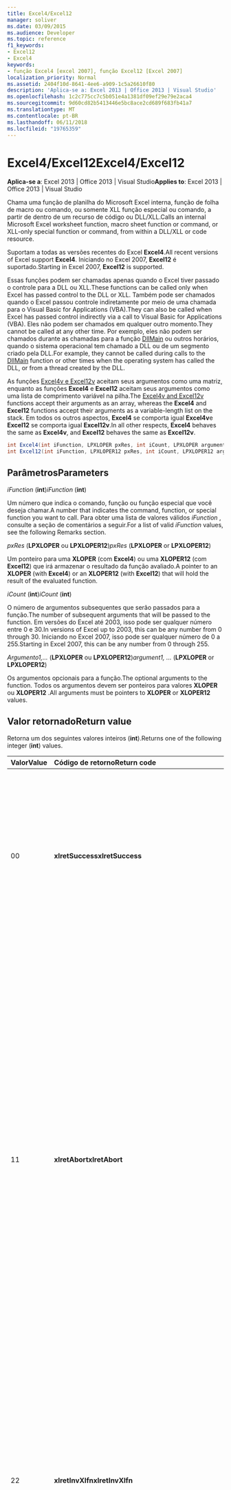 ```yaml
---
title: Excel4/Excel12
manager: soliver
ms.date: 03/09/2015
ms.audience: Developer
ms.topic: reference
f1_keywords:
- Excel12
- Excel4
keywords:
- função Excel4 [excel 2007], função Excel12 [Excel 2007]
localization_priority: Normal
ms.assetid: 2404f10d-8641-4ee6-a909-1c5a26610f80
description: 'Aplica-se a: Excel 2013 | Office 2013 | Visual Studio'
ms.openlocfilehash: 1c2c775cc7c5b051e4a1381df09ef29e79e2aca4
ms.sourcegitcommit: 9d60cd82b5413446e5bc8ace2cd689f683fb41a7
ms.translationtype: MT
ms.contentlocale: pt-BR
ms.lasthandoff: 06/11/2018
ms.locfileid: "19765359"
---
```

# <a name="excel4excel12"></a><span data-ttu-id="e2469-104">Excel4/Excel12</span><span class="sxs-lookup"><span data-stu-id="e2469-104">Excel4/Excel12</span></span>

 <span data-ttu-id="e2469-105">**Aplica-se a**: Excel 2013 | Office 2013 | Visual Studio</span><span class="sxs-lookup"><span data-stu-id="e2469-105">**Applies to**: Excel 2013 | Office 2013 | Visual Studio</span></span> 
  
<span data-ttu-id="e2469-106">Chama uma função de planilha do Microsoft Excel interna, função de folha de macro ou comando, ou somente XLL função especial ou comando, a partir de dentro de um recurso de código ou DLL/XLL.</span><span class="sxs-lookup"><span data-stu-id="e2469-106">Calls an internal Microsoft Excel worksheet function, macro sheet function or command, or XLL-only special function or command, from within a DLL/XLL or code resource.</span></span>
  
<span data-ttu-id="e2469-107">Suportam a todas as versões recentes do Excel **Excel4**.</span><span class="sxs-lookup"><span data-stu-id="e2469-107">All recent versions of Excel support **Excel4**.</span></span> <span data-ttu-id="e2469-108">Iniciando no Excel 2007, **Excel12** é suportado.</span><span class="sxs-lookup"><span data-stu-id="e2469-108">Starting in Excel 2007, **Excel12** is supported.</span></span> 
  
<span data-ttu-id="e2469-109">Essas funções podem ser chamadas apenas quando o Excel tiver passado o controle para a DLL ou XLL.</span><span class="sxs-lookup"><span data-stu-id="e2469-109">These functions can be called only when Excel has passed control to the DLL or XLL.</span></span> <span data-ttu-id="e2469-110">Também pode ser chamados quando o Excel passou controle indiretamente por meio de uma chamada para o Visual Basic for Applications (VBA).</span><span class="sxs-lookup"><span data-stu-id="e2469-110">They can also be called when Excel has passed control indirectly via a call to Visual Basic for Applications (VBA).</span></span> <span data-ttu-id="e2469-111">Eles não podem ser chamados em qualquer outro momento.</span><span class="sxs-lookup"><span data-stu-id="e2469-111">They cannot be called at any other time.</span></span> <span data-ttu-id="e2469-112">Por exemplo, eles não podem ser chamados durante as chamadas para a função [DllMain](http://msdn.microsoft.com/library/base.dllmain%28Office.15%29.aspx) ou outros horários, quando o sistema operacional tem chamado a DLL ou de um segmento criado pela DLL.</span><span class="sxs-lookup"><span data-stu-id="e2469-112">For example, they cannot be called during calls to the [DllMain](http://msdn.microsoft.com/library/base.dllmain%28Office.15%29.aspx) function or other times when the operating system has called the DLL, or from a thread created by the DLL.</span></span> 
  
<span data-ttu-id="e2469-113">As funções [Excel4v e Excel12v](excel4v-excel12v.md) aceitam seus argumentos como uma matriz, enquanto as funções **Excel4** e **Excel12** aceitam seus argumentos como uma lista de comprimento variável na pilha.</span><span class="sxs-lookup"><span data-stu-id="e2469-113">The [Excel4v and Excel12v](excel4v-excel12v.md) functions accept their arguments as an array, whereas the **Excel4** and **Excel12** functions accept their arguments as a variable-length list on the stack.</span></span> <span data-ttu-id="e2469-114">Em todos os outros aspectos, **Excel4** se comporta igual **Excel4v**e **Excel12** se comporta igual **Excel12v**.</span><span class="sxs-lookup"><span data-stu-id="e2469-114">In all other respects, **Excel4** behaves the same as **Excel4v**, and **Excel12** behaves the same as **Excel12v**.</span></span>
  
```cs
int Excel4(int iFunction, LPXLOPER pxRes, int iCount, LPXLOPER argument1, ...);
int Excel12(int iFunction, LPXLOPER12 pxRes, int iCount, LPXLOPER12 argument1, ...);
```

## <a name="parameters"></a><span data-ttu-id="e2469-115">Parâmetros</span><span class="sxs-lookup"><span data-stu-id="e2469-115">Parameters</span></span>

 <span data-ttu-id="e2469-116">_iFunction_ (**int**)</span><span class="sxs-lookup"><span data-stu-id="e2469-116">_iFunction_ (**int**)</span></span>
  
<span data-ttu-id="e2469-117">Um número que indica o comando, função ou função especial que você deseja chamar.</span><span class="sxs-lookup"><span data-stu-id="e2469-117">A number that indicates the command, function, or special function you want to call.</span></span> <span data-ttu-id="e2469-118">Para obter uma lista de valores válidos _iFunction_ , consulte a seção de comentários a seguir.</span><span class="sxs-lookup"><span data-stu-id="e2469-118">For a list of valid  _iFunction_ values, see the following Remarks section.</span></span> 
  
 <span data-ttu-id="e2469-119">_pxRes_ (**LPXLOPER** ou **LPXLOPER12**)</span><span class="sxs-lookup"><span data-stu-id="e2469-119">_pxRes_ (**LPXLOPER** or **LPXLOPER12**)</span></span>
  
<span data-ttu-id="e2469-120">Um ponteiro para uma **XLOPER** (com **Excel4**) ou uma **XLOPER12** (com **Excel12**) que irá armazenar o resultado da função avaliado.</span><span class="sxs-lookup"><span data-stu-id="e2469-120">A pointer to an **XLOPER** (with **Excel4**) or an **XLOPER12** (with **Excel12**) that will hold the result of the evaluated function.</span></span>
  
 <span data-ttu-id="e2469-121">_iCount_ (**int**)</span><span class="sxs-lookup"><span data-stu-id="e2469-121">_iCount_ (**int**)</span></span>
  
<span data-ttu-id="e2469-122">O número de argumentos subsequentes que serão passados para a função.</span><span class="sxs-lookup"><span data-stu-id="e2469-122">The number of subsequent arguments that will be passed to the function.</span></span> <span data-ttu-id="e2469-123">Em versões do Excel até 2003, isso pode ser qualquer número entre 0 e 30.</span><span class="sxs-lookup"><span data-stu-id="e2469-123">In versions of Excel up to 2003, this can be any number from 0 through 30.</span></span> <span data-ttu-id="e2469-124">Iniciando no Excel 2007, isso pode ser qualquer número de 0 a 255.</span><span class="sxs-lookup"><span data-stu-id="e2469-124">Starting in Excel 2007, this can be any number from 0 through 255.</span></span>
  
 <span data-ttu-id="e2469-125">_Argumento1,..._ (**LPXLOPER** ou **LPXLOPER12**)</span><span class="sxs-lookup"><span data-stu-id="e2469-125">_argument1, ..._ (**LPXLOPER** or **LPXLOPER12**)</span></span>
  
<span data-ttu-id="e2469-126">Os argumentos opcionais para a função.</span><span class="sxs-lookup"><span data-stu-id="e2469-126">The optional arguments to the function.</span></span> <span data-ttu-id="e2469-127">Todos os argumentos devem ser ponteiros para valores **XLOPER** ou **XLOPER12** .</span><span class="sxs-lookup"><span data-stu-id="e2469-127">All arguments must be pointers to **XLOPER** or **XLOPER12** values.</span></span> 
  
## <a name="return-value"></a><span data-ttu-id="e2469-128">Valor retornado</span><span class="sxs-lookup"><span data-stu-id="e2469-128">Return value</span></span>

<span data-ttu-id="e2469-129">Retorna um dos seguintes valores inteiros (**int**).</span><span class="sxs-lookup"><span data-stu-id="e2469-129">Returns one of the following integer (**int**) values.</span></span>
  
|<span data-ttu-id="e2469-130">**Valor**</span><span class="sxs-lookup"><span data-stu-id="e2469-130">**Value**</span></span>|<span data-ttu-id="e2469-131">**Código de retorno**</span><span class="sxs-lookup"><span data-stu-id="e2469-131">**Return code**</span></span>|<span data-ttu-id="e2469-132">**Descrição**</span><span class="sxs-lookup"><span data-stu-id="e2469-132">**Description**</span></span>|
|:-----|:-----|:-----|
|<span data-ttu-id="e2469-133">0</span><span class="sxs-lookup"><span data-stu-id="e2469-133">0</span></span>  <br/> |<span data-ttu-id="e2469-134">**xlretSuccess**</span><span class="sxs-lookup"><span data-stu-id="e2469-134">**xlretSuccess**</span></span> <br/> |<span data-ttu-id="e2469-135">A função foi chamada com êxito.</span><span class="sxs-lookup"><span data-stu-id="e2469-135">The function was called successfully.</span></span> <span data-ttu-id="e2469-136">Isso significa que a função não retornou um valor de erro do Excel; Para descobrir isso, você deve examinar o tipo e o valor do parâmetro _pxRes_ resultante.</span><span class="sxs-lookup"><span data-stu-id="e2469-136">This does not mean that the function did not return an Excel error value; to find that out, you must look at the type and value of the resulting  _pxRes_ parameter.</span></span>  <br/> |
|<span data-ttu-id="e2469-137">1</span><span class="sxs-lookup"><span data-stu-id="e2469-137">1</span></span>  <br/> |<span data-ttu-id="e2469-138">**xlretAbort**</span><span class="sxs-lookup"><span data-stu-id="e2469-138">**xlretAbort**</span></span> <br/> |<span data-ttu-id="e2469-139">O comando ou a função foi finalizada de forma anormal (anulação interna).</span><span class="sxs-lookup"><span data-stu-id="e2469-139">The command or function was terminated abnormally (internal abort).</span></span> <span data-ttu-id="e2469-140">Isso pode acontecer se uma folha de macro XLM fecha a mesmo chamando **CLOSE**, ou se o Excel está sem memória.</span><span class="sxs-lookup"><span data-stu-id="e2469-140">This can occur if an XLM macro sheet closes itself by calling **CLOSE**, or if Excel is out of memory.</span></span> <span data-ttu-id="e2469-141">Se o Excel retorna este erro, a função de chamada deve sair imediatamente.</span><span class="sxs-lookup"><span data-stu-id="e2469-141">If Excel returns this error, the calling function must exit immediately.</span></span> <span data-ttu-id="e2469-142">A DLL tem permissão para chamar **xlFree** somente antes de sair.</span><span class="sxs-lookup"><span data-stu-id="e2469-142">The DLL is permitted to call **xlFree** only before exiting.</span></span> <span data-ttu-id="e2469-143">Todas as outras chamadas à API C não são permitidas.</span><span class="sxs-lookup"><span data-stu-id="e2469-143">All other calls to the C API are not permitted.</span></span> <span data-ttu-id="e2469-144">O usuário poderá salvar qualquer trabalho interativamente usando o comando **Salvar** no menu **arquivo** .</span><span class="sxs-lookup"><span data-stu-id="e2469-144">The user can save any work interactively by using the **Save** command on the **File** menu.</span></span>  <br/> |
|<span data-ttu-id="e2469-145">2</span><span class="sxs-lookup"><span data-stu-id="e2469-145">2</span></span>  <br/> |<span data-ttu-id="e2469-146">**xlretInvXlfn**</span><span class="sxs-lookup"><span data-stu-id="e2469-146">**xlretInvXlfn**</span></span> <br/> |<span data-ttu-id="e2469-147">Um número de função inválido foi fornecido.</span><span class="sxs-lookup"><span data-stu-id="e2469-147">An invalid function number was supplied.</span></span> <span data-ttu-id="e2469-148">Se você estiver usando constantes do arquivo de cabeçalho do xlcall. h, isso não deve ocorrer, a menos que você está chamando algo que não há suporte para a versão do Excel que você está executando.</span><span class="sxs-lookup"><span data-stu-id="e2469-148">If you are using constants from the Xlcall.h header file, this should not occur unless you are calling something that is not supported in the version of Excel you are running.</span></span>  <br/> |
|<span data-ttu-id="e2469-149">4</span><span class="sxs-lookup"><span data-stu-id="e2469-149">4</span></span>  <br/> |<span data-ttu-id="e2469-150">**xlretInvCount**</span><span class="sxs-lookup"><span data-stu-id="e2469-150">**xlretInvCount**</span></span> <br/> |<span data-ttu-id="e2469-151">Um número inválido de argumentos foi inserido.</span><span class="sxs-lookup"><span data-stu-id="e2469-151">An invalid number of arguments was entered.</span></span> <span data-ttu-id="e2469-152">Nas versões até o Excel 2003, o número máximo de argumentos que pode ser realizadas por qualquer função é 30.</span><span class="sxs-lookup"><span data-stu-id="e2469-152">In versions up to Excel 2003, the maximum number of arguments any function can take is 30.</span></span> <span data-ttu-id="e2469-153">Iniciando no Excel 2007, o número máximo é 255.</span><span class="sxs-lookup"><span data-stu-id="e2469-153">Starting in Excel 2007, the maximum number is 255.</span></span> <span data-ttu-id="e2469-154">Alguns exigir um número fixo ou mínimo de argumentos.</span><span class="sxs-lookup"><span data-stu-id="e2469-154">Some require a fixed or minimum number of arguments.</span></span>  <br/> |
|<span data-ttu-id="e2469-155">8</span><span class="sxs-lookup"><span data-stu-id="e2469-155">8</span></span>  <br/> |<span data-ttu-id="e2469-156">**xlretInvXloper**</span><span class="sxs-lookup"><span data-stu-id="e2469-156">**xlretInvXloper**</span></span> <br/> |<span data-ttu-id="e2469-157">Um **XLOPER** ou o **XLOPER12** inválido foi passado para a função ou um argumento de tipo incorreto foi usado.</span><span class="sxs-lookup"><span data-stu-id="e2469-157">An invalid **XLOPER** or **XLOPER12** was passed to the function, or an argument of the wrong type was used.</span></span>  <br/> |
|<span data-ttu-id="e2469-158">16</span><span class="sxs-lookup"><span data-stu-id="e2469-158">16</span></span>  <br/> |<span data-ttu-id="e2469-159">**xlretStackOvfl**</span><span class="sxs-lookup"><span data-stu-id="e2469-159">**xlretStackOvfl**</span></span> <br/> |<span data-ttu-id="e2469-160">Estouro de pilha.</span><span class="sxs-lookup"><span data-stu-id="e2469-160">A stack overflow occurred.</span></span> <span data-ttu-id="e2469-161">Use **xlStack** para monitorar a quantidade de sala esquerda na pilha.</span><span class="sxs-lookup"><span data-stu-id="e2469-161">Use **xlStack** to monitor the amount of room left on the stack.</span></span> <span data-ttu-id="e2469-162">Evitar a alocação muito grandes matrizes de (automáticos) locais e estruturas na pilha de onde for possível; torná-los estático.</span><span class="sxs-lookup"><span data-stu-id="e2469-162">Avoid allocating very large local (automatic) arrays and structures on the stack where possible; make them static.</span></span> <span data-ttu-id="e2469-163">(Observe que um estouro de pilha pode ocorrer sem ser detectado).</span><span class="sxs-lookup"><span data-stu-id="e2469-163">(Note that a stack overflow might occur without being detected.)</span></span>  <br/> |
|<span data-ttu-id="e2469-164">32</span><span class="sxs-lookup"><span data-stu-id="e2469-164">32</span></span>  <br/> |<span data-ttu-id="e2469-165">**xlretFailed**</span><span class="sxs-lookup"><span data-stu-id="e2469-165">**xlretFailed**</span></span> <br/> |<span data-ttu-id="e2469-166">Uma função equivalente do comando falhou.</span><span class="sxs-lookup"><span data-stu-id="e2469-166">A command-equivalent function failed.</span></span> <span data-ttu-id="e2469-167">Isso é equivalente a um comando de macro exibindo a caixa de diálogo alerta de erro de macro.</span><span class="sxs-lookup"><span data-stu-id="e2469-167">This is equivalent to a macro command displaying the macro error alert dialog box.</span></span>  <br/> |
|<span data-ttu-id="e2469-168">64</span><span class="sxs-lookup"><span data-stu-id="e2469-168">64</span></span>  <br/> |<span data-ttu-id="e2469-169">**xlretUncalced**</span><span class="sxs-lookup"><span data-stu-id="e2469-169">**xlretUncalced**</span></span> <br/> |<span data-ttu-id="e2469-170">Foi feita uma tentativa a referência a uma célula que não foi calculada ainda, pois ele está agendado para ser recalculada após a célula atual.</span><span class="sxs-lookup"><span data-stu-id="e2469-170">An attempt was made to dereference a cell that has not been calculated yet, because it is scheduled to be recalculated after the current cell.</span></span> <span data-ttu-id="e2469-171">Nesse caso, a DLL deve retornar controle para o Excel imediatamente.</span><span class="sxs-lookup"><span data-stu-id="e2469-171">In this case, the DLL should return control to Excel immediately.</span></span> <span data-ttu-id="e2469-172">A DLL tem permissão para chamar **xlFree** somente antes de sair.</span><span class="sxs-lookup"><span data-stu-id="e2469-172">The DLL is permitted to call **xlFree** only before exiting.</span></span> <span data-ttu-id="e2469-173">Todas as outras chamadas à API C não são permitidas.</span><span class="sxs-lookup"><span data-stu-id="e2469-173">All other calls to the C API are not permitted.</span></span> <span data-ttu-id="e2469-174">Para obter mais informações sobre quais funções podem e não podem acessar os valores das células que não foram recalculados, consulte [Excel comandos, funções e estados](excel-commands-functions-and-states.md).</span><span class="sxs-lookup"><span data-stu-id="e2469-174">For more information about which functions can and cannot access the values of cells that have not been recalculated, see [Excel Commands, Functions, and States](excel-commands-functions-and-states.md).</span></span>  <br/> |
|<span data-ttu-id="e2469-175">128</span><span class="sxs-lookup"><span data-stu-id="e2469-175">128</span></span>  <br/> |<span data-ttu-id="e2469-176">**xlretNotThreadSafe**</span><span class="sxs-lookup"><span data-stu-id="e2469-176">**xlretNotThreadSafe**</span></span> <br/> |<span data-ttu-id="e2469-177">Foi feita uma tentativa para chamar uma função que não é ou não pode ser, thread-safe durante um recálculo multithreaded da pasta de trabalho.</span><span class="sxs-lookup"><span data-stu-id="e2469-177">An attempt was made to call a function that is not, or might not be, thread safe during a multithreaded recalculation of the workbook.</span></span>  <br/> <span data-ttu-id="e2469-178">Iniciando no Excel 2007, esse valor é retornado e somente dentro de funções de planilha XLL declaradas como acesso thread-safe.</span><span class="sxs-lookup"><span data-stu-id="e2469-178">Starting in Excel 2007, this value is returned, and only within XLL worksheet functions declared as thread safe.</span></span>  <br/> |
|<span data-ttu-id="e2469-179">256</span><span class="sxs-lookup"><span data-stu-id="e2469-179">256</span></span>  <br/> |<span data-ttu-id="e2469-180">**xlRetInvAsynchronousContext**</span><span class="sxs-lookup"><span data-stu-id="e2469-180">**xlRetInvAsynchronousContext**</span></span> <br/> |<span data-ttu-id="e2469-181">O identificador de função assíncronas é inválido.</span><span class="sxs-lookup"><span data-stu-id="e2469-181">The asynchronous function handle is invalid.</span></span>  <br/> <span data-ttu-id="e2469-182">Esse valor é usado somente pelo Excel 2010.</span><span class="sxs-lookup"><span data-stu-id="e2469-182">This value is used only by Excel 2010.</span></span>  <br/> |
|<span data-ttu-id="e2469-183">512</span><span class="sxs-lookup"><span data-stu-id="e2469-183">512</span></span>  <br/> |<span data-ttu-id="e2469-184">**xlRetNotClusterSafe**</span><span class="sxs-lookup"><span data-stu-id="e2469-184">**xlRetNotClusterSafe**</span></span> <br/> |<span data-ttu-id="e2469-185">A chamada não é suportada em clusters.</span><span class="sxs-lookup"><span data-stu-id="e2469-185">The call is not supported on clusters.</span></span>  <br/> <span data-ttu-id="e2469-186">Esse valor é usado somente pelo Excel 2010.</span><span class="sxs-lookup"><span data-stu-id="e2469-186">This value is used only by Excel 2010.</span></span>  <br/> |
   
## <a name="remarks"></a><span data-ttu-id="e2469-187">Comentários</span><span class="sxs-lookup"><span data-stu-id="e2469-187">Remarks</span></span>

### <a name="valid-ifunction-values"></a><span data-ttu-id="e2469-188">Valores válidos iFunction</span><span class="sxs-lookup"><span data-stu-id="e2469-188">Valid iFunction values</span></span>

<span data-ttu-id="e2469-189">Valores válidos **iFunction** são quaisquer das constantes **xlf …** ou **xlc …** definidas no arquivo de cabeçalho do xlcall. h ou qualquer uma das seguintes funções especiais.</span><span class="sxs-lookup"><span data-stu-id="e2469-189">Valid **iFunction** values are any of the **xlf...** or **xlc...** constants defined in the Xlcall.h header file or any of the following special functions.</span></span> 
  
|||||
|:-----|:-----|:-----|:-----|
|<span data-ttu-id="e2469-190">**xlAbort**</span><span class="sxs-lookup"><span data-stu-id="e2469-190">**xlAbort**</span></span> <br/> |<span data-ttu-id="e2469-191">**xlEnableXLMsgs**</span><span class="sxs-lookup"><span data-stu-id="e2469-191">**xlEnableXLMsgs**</span></span> <br/> |<span data-ttu-id="e2469-192">**xlGetInst**</span><span class="sxs-lookup"><span data-stu-id="e2469-192">**xlGetInst**</span></span> <br/> |<span data-ttu-id="e2469-193">**xlSheetNm**</span><span class="sxs-lookup"><span data-stu-id="e2469-193">**xlSheetNm**</span></span> <br/> |
|<span data-ttu-id="e2469-194">**xlCoerce**</span><span class="sxs-lookup"><span data-stu-id="e2469-194">**xlCoerce**</span></span> <br/> |<span data-ttu-id="e2469-195">**xlFree**</span><span class="sxs-lookup"><span data-stu-id="e2469-195">**xlFree**</span></span> <br/> |<span data-ttu-id="e2469-196">**xlGetName**</span><span class="sxs-lookup"><span data-stu-id="e2469-196">**xlGetName**</span></span> <br/> |<span data-ttu-id="e2469-197">**xlStack**</span><span class="sxs-lookup"><span data-stu-id="e2469-197">**xlStack**</span></span> <br/> |
|<span data-ttu-id="e2469-198">**xlDefineBinaryName**</span><span class="sxs-lookup"><span data-stu-id="e2469-198">**xlDefineBinaryName**</span></span> <br/> |<span data-ttu-id="e2469-199">**xlGetBinaryName**</span><span class="sxs-lookup"><span data-stu-id="e2469-199">**xlGetBinaryName**</span></span> <br/> |<span data-ttu-id="e2469-200">**xlSet**</span><span class="sxs-lookup"><span data-stu-id="e2469-200">**xlSet**</span></span> <br/> |<span data-ttu-id="e2469-201">**xlUDF**</span><span class="sxs-lookup"><span data-stu-id="e2469-201">**xlUDF**</span></span> <br/> |
|<span data-ttu-id="e2469-202">**xlDisableXLMsgs**</span><span class="sxs-lookup"><span data-stu-id="e2469-202">**xlDisableXLMsgs**</span></span> <br/> |<span data-ttu-id="e2469-203">**xlGetHwnd**</span><span class="sxs-lookup"><span data-stu-id="e2469-203">**xlGetHwnd**</span></span> <br/> |<span data-ttu-id="e2469-204">**xlSheetId**</span><span class="sxs-lookup"><span data-stu-id="e2469-204">**xlSheetId**</span></span> <br/> ||
   
### <a name="different-types-of-functions"></a><span data-ttu-id="e2469-205">Diferentes tipos de funções</span><span class="sxs-lookup"><span data-stu-id="e2469-205">Different Types of Functions</span></span>

 <span data-ttu-id="e2469-206">**Excel4** e **Excel12** distinguir entre três classes de funções.</span><span class="sxs-lookup"><span data-stu-id="e2469-206">**Excel4** and **Excel12** distinguish among three classes of functions.</span></span> <span data-ttu-id="e2469-207">As funções são classificadas de acordo com os três estados em que o Excel pode chamar a DLL.</span><span class="sxs-lookup"><span data-stu-id="e2469-207">The functions are classified according to the three states in which Excel might call the DLL.</span></span> 
  
- <span data-ttu-id="e2469-208">Classe 1 se aplica quando a DLL é chamada de uma planilha como resultado de recálculo.</span><span class="sxs-lookup"><span data-stu-id="e2469-208">Class 1 applies when the DLL is called from a worksheet as a result of recalculation.</span></span> 
    
- <span data-ttu-id="e2469-209">Classe 2 se aplica quando a DLL é chamada de dentro de uma macro de função ou de uma planilha em que ele foi registrado com um sinal de número (#) no texto tipo.</span><span class="sxs-lookup"><span data-stu-id="e2469-209">Class 2 applies when the DLL is called from within a function macro or from a worksheet where it was registered with a number sign (#) in the type text.</span></span>
    
- <span data-ttu-id="e2469-210">Classe 3 se aplica quando uma DLL é chamada de um objeto, macro, menu, barra de ferramentas, tecla de atalho, método **ExecuteExcel4Macro** ou o comando de **Execução/de Macro de ferramentas** .</span><span class="sxs-lookup"><span data-stu-id="e2469-210">Class 3 applies when a DLL is called from an object, macro, menu, toolbar, shortcut key, **ExecuteExcel4Macro** method, or the **Tools/Macro/Run** command.</span></span> <span data-ttu-id="e2469-211">Para obter mais informações, consulte [Excel comandos, funções e estados](excel-commands-functions-and-states.md).</span><span class="sxs-lookup"><span data-stu-id="e2469-211">For more information, see [Excel Commands, Functions, and States](excel-commands-functions-and-states.md).</span></span>
    
<span data-ttu-id="e2469-212">A tabela a seguir mostra quais funções são válidas em cada classe.</span><span class="sxs-lookup"><span data-stu-id="e2469-212">The following table shows what functions are valid in each class.</span></span>
  
|<span data-ttu-id="e2469-213">**Classe 1**</span><span class="sxs-lookup"><span data-stu-id="e2469-213">**Class 1**</span></span>|<span data-ttu-id="e2469-214">**Classe 2**</span><span class="sxs-lookup"><span data-stu-id="e2469-214">**Class 2**</span></span>|<span data-ttu-id="e2469-215">**Classe 3**</span><span class="sxs-lookup"><span data-stu-id="e2469-215">**Class 3**</span></span>|
|:-----|:-----|:-----|
|<span data-ttu-id="e2469-216">Qualquer função de planilha</span><span class="sxs-lookup"><span data-stu-id="e2469-216">Any worksheet function</span></span>  <br/> <span data-ttu-id="e2469-217">Qualquer função somente XLL **xl …** exceto **xlSet**.</span><span class="sxs-lookup"><span data-stu-id="e2469-217">Any XLL-only **xl...** function except **xlSet**.</span></span>  <br/> <span data-ttu-id="e2469-218">**xlfCaller**</span><span class="sxs-lookup"><span data-stu-id="e2469-218">**xlfCaller**</span></span> <br/> |<span data-ttu-id="e2469-219">Qualquer função de planilha</span><span class="sxs-lookup"><span data-stu-id="e2469-219">Any worksheet function</span></span>  <br/> <span data-ttu-id="e2469-220">Qualquer função do **xl …** exceto **xlSet**.</span><span class="sxs-lookup"><span data-stu-id="e2469-220">Any **xl...** function except **xlSet**.</span></span>  <br/> <span data-ttu-id="e2469-221">Macro folha funções, incluindo **xlfCaller**, que retornam um valor, mas executam nenhuma ação que afeta o espaço de trabalho ou qualquer pasta de trabalho aberta.</span><span class="sxs-lookup"><span data-stu-id="e2469-221">Macro sheet functions, including **xlfCaller**, that return a value but perform no action that affects the workspace or any open workbook.</span></span>  <br/> |<span data-ttu-id="e2469-222">Qualquer função, incluindo **xlSet** e funções de comando equivalente.</span><span class="sxs-lookup"><span data-stu-id="e2469-222">Any function, including **xlSet** and command-equivalent functions.</span></span>  <br/> |
   
### <a name="displaying-the-dialog-box-for-a-command-equivalent-function"></a><span data-ttu-id="e2469-223">Exibir a caixa de diálogo para uma função equivalente de comando</span><span class="sxs-lookup"><span data-stu-id="e2469-223">Displaying the Dialog Box for a Command-Equivalent Function</span></span>

<span data-ttu-id="e2469-224">Se uma função equivalente do comando tiver uma caixa de diálogo associada, você pode definir o bit **xlPrompt** no **iFunction**.</span><span class="sxs-lookup"><span data-stu-id="e2469-224">If a command-equivalent function has an associated dialog box, you can set the **xlPrompt** bit in **iFunction**.</span></span> <span data-ttu-id="e2469-225">Isso significa que o Excel exibe a caixa de diálogo apropriada antes de executar o comando.</span><span class="sxs-lookup"><span data-stu-id="e2469-225">This means that Excel displays the appropriate dialog box before carrying out the command.</span></span>
  
### <a name="writing-international-dlls"></a><span data-ttu-id="e2469-226">Gravando DLLs internacionais</span><span class="sxs-lookup"><span data-stu-id="e2469-226">Writing International DLLs</span></span>

<span data-ttu-id="e2469-227">Se você definir o bit **xlIntl** no **iFunction**, a função ou o comando é realizado como se ele estava sendo chamado a partir de uma folha de Macro internacional.</span><span class="sxs-lookup"><span data-stu-id="e2469-227">If you set the **xlIntl** bit in **iFunction**, the function or command is carried out as if it were being called from an International Macro Sheet.</span></span> <span data-ttu-id="e2469-228">Isso significa que o comando se comporta como faria na versão dos EUA do Excel, mesmo se ele é executado em uma versão (localizada) internacional.</span><span class="sxs-lookup"><span data-stu-id="e2469-228">This means that the command behaves as it would on the U.S. version of Excel, even if it is running on an international (localized) version.</span></span>
  
### <a name="xlretuncalced-or-xlretabort"></a><span data-ttu-id="e2469-229">xlretUncalced ou xlretAbort</span><span class="sxs-lookup"><span data-stu-id="e2469-229">xlretUncalced or xlretAbort</span></span>

<span data-ttu-id="e2469-230">Após receber um desses valores de retorno, sua DLL deve limpar e retorne imediatamente o controle para o Excel.</span><span class="sxs-lookup"><span data-stu-id="e2469-230">After receiving one of these return values, your DLL must clean up and return control to Excel immediately.</span></span> <span data-ttu-id="e2469-231">Retornos de chamada para o Excel por meio da API C, exceto **xlFree**, estão desabilitados após receber um desses valores de retorno.</span><span class="sxs-lookup"><span data-stu-id="e2469-231">Callbacks into Excel via the C API, except **xlFree**, are disabled after receiving one of these return values.</span></span>
  
## <a name="example"></a><span data-ttu-id="e2469-232">Exemplo</span><span class="sxs-lookup"><span data-stu-id="e2469-232">Example</span></span>

<span data-ttu-id="e2469-233">O exemplo a seguir usa a função **Excel12** para selecionar a célula do qual ele foi chamado.</span><span class="sxs-lookup"><span data-stu-id="e2469-233">The following example uses the **Excel12** function to select the cell from which it was called.</span></span> 
  
<span data-ttu-id="e2469-234">Este exemplo de código é parte de um exemplo maior fornecido no SDK do Excel 2010 XLL, no seguinte local onde você instalou o SDK:</span><span class="sxs-lookup"><span data-stu-id="e2469-234">This code example is part of a larger example provided in the Excel 2010 XLL SDK, at the following location where you installed the SDK:</span></span>
  
<span data-ttu-id="e2469-235">\Samples\Example\Example.c.</span><span class="sxs-lookup"><span data-stu-id="e2469-235">\Samples\Example\Example.c.</span></span>
  
> [!NOTE]
> <span data-ttu-id="e2469-236">Essa função chama uma macro de comando (xlcSelect) e, portanto, funciona somente se ele for chamado a partir de uma folha de macro XLM.</span><span class="sxs-lookup"><span data-stu-id="e2469-236">This function calls a command macro (xlcSelect) and, therefore, works only if it is called from an XLM macro sheet.</span></span> 
  
```cs
short WINAPI Excel12Example(void)
{
    XLOPER12 xRes;
    Excel12(xlfCaller, &xRes, 0);
    Excel12(xlcSelect, 0, 1, (LPXLOPER12)&xRes);
    Excel12(xlFree, 0, 1, (LPXLOPER12)&xRes);
    return 1;
}
```

## <a name="see-also"></a><span data-ttu-id="e2469-237">Confira também</span><span class="sxs-lookup"><span data-stu-id="e2469-237">See also</span></span>



[<span data-ttu-id="e2469-238">Excel4v/Excel12v</span><span class="sxs-lookup"><span data-stu-id="e2469-238">Excel4v/Excel12v</span></span>](excel4v-excel12v.md)

